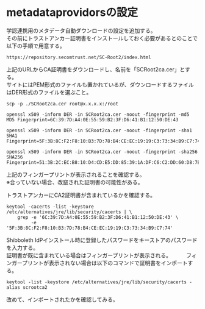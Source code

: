 # metadataprovidorsの設定
学認連携用のメタデータ自動ダウンロードの設定を追加する。   
その前にトラストアンカー証明書をインストールしておく必要があるとのことで以下の手順で用意する。

```bash:
https://repository.secomtrust.net/SC-Root2/index.html
```

上記のURLからCA証明書をダウンロードし、名前を「SCRoot2ca.cer」とする。   
サイトにはPEM形式のファイルも置かれているが、ダウンロードするファイルはDER形式のファイルを選ぶこと。   

```bash:
scp -p ./SCRoot2ca.cer root@x.x.x.x:/root
```

```bash:
openssl x509 -inform DER -in SCRoot2ca.cer -noout -fingerprint -md5
MD5 Fingerprint=6C:39:7D:A4:0E:55:59:B2:3F:D6:41:B1:12:50:DE:43
```
```bash:
openssl x509 -inform DER -in SCRoot2ca.cer -noout -fingerprint -sha1
SHA1 Fingerprint=5F:3B:8C:F2:F8:10:B3:7D:78:B4:CE:EC:19:19:C3:73:34:B9:C7:74
```
```bash:
openssl x509 -inform DER -in SCRoot2ca.cer -noout -fingerprint -sha256
SHA256 Fingerprint=51:3B:2C:EC:B8:10:D4:CD:E5:DD:85:39:1A:DF:C6:C2:DD:60:D8:7B:B7:36:D2:B5:21:48:4A:A4:7A:0E:BE:F6
```
上記のフィンガープリントが表示されることを確認する。   
※合っていない場合、改竄された証明書の可能性がある。   

トラストアンカーにCA2証明書が含まれているかを確認する。   

```bash:
keytool -cacerts -list -keystore /etc/alternatives/jre/lib/security/cacerts | \
    grep -e '6C:39:7D:A4:0E:55:59:B2:3F:D6:41:B1:12:50:DE:43' \
         -e '5F:3B:8C:F2:F8:10:B3:7D:78:B4:CE:EC:19:19:C3:73:34:B9:C7:74'
```

Shibboleth IdPインストール時に登録したパスワードをキーストアのパスワードを入力する。   
証明書が既に含まれている場合はフィンガープリントが表示される。　　　
フィンガープリントが表示されない場合は以下のコマンドで証明書をインポートする。   

```bash:
keytool -list -keystore /etc/alternatives/jre/lib/security/cacerts -alias scrootca2
```

改めて、インポートされたかを確認してみる。   

```bash:

```
